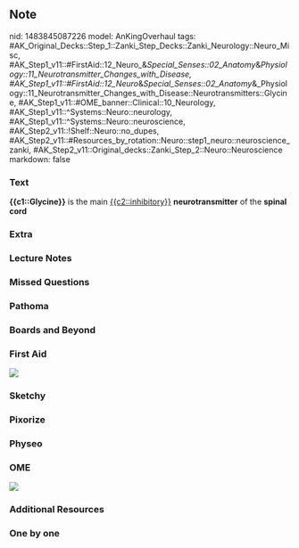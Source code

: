 ## Note
nid: 1483845087226
model: AnKingOverhaul
tags: #AK_Original_Decks::Step_1::Zanki_Step_Decks::Zanki_Neurology::Neuro_Misc, #AK_Step1_v11::#FirstAid::12_Neuro_&_Special_Senses::02_Anatomy_&_Physiology::11_Neurotransmitter_Changes_with_Disease, #AK_Step1_v11::#FirstAid::12_Neuro_&_Special_Senses::02_Anatomy_&_Physiology::11_Neurotransmitter_Changes_with_Disease::Neurotransmitters::Glycine, #AK_Step1_v11::#OME_banner::Clinical::10_Neurology, #AK_Step1_v11::^Systems::Neuro::neurology, #AK_Step1_v11::^Systems::Neuro::neuroscience, #AK_Step2_v11::!Shelf::Neuro::no_dupes, #AK_Step2_v11::#Resources_by_rotation::Neuro::step1_neuro::neuroscience_zanki, #AK_Step2_v11::Original_decks::Zanki_Step_2::Neuro::Neuroscience
markdown: false

### Text
<div>
  <b>{{c1::Glycine}}</b> is the main <u>{{c2::inhibitory}}</u>
  <b>neurotransmitter</b> of the <b>spinal cord</b>
</div>

### Extra


### Lecture Notes


### Missed Questions


### Pathoma


### Boards and Beyond


### First Aid
<img src="tmpOOKxcD.png">

### Sketchy


### Pixorize


### Physeo


### OME
<div class="ome-widget">
  <a href=
  "https://onlinemeded.org/spa/neurology?ref=anki"><img src="_OME_AnkiFlashcards_Topic_6.png"></a>
</div>

### Additional Resources


### One by one

